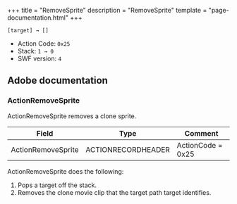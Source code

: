 +++
title = "RemoveSprite"
description = "RemoveSprite"
template = "page-documentation.html"
+++

```
[target] → []
```

- Action Code: `0x25`
- Stack: `1 → 0`
- SWF version: `4`

## Adobe documentation

### ActionRemoveSprite

ActionRemoveSprite removes a clone sprite.

| Field              | Type               | Comment           |
|--------------------|--------------------|-------------------|
| ActionRemoveSprite | ACTIONRECORDHEADER | ActionCode = 0x25 |

ActionRemoveSprite does the following:
1. Pops a target off the stack.
2. Removes the clone movie clip that the target path target identifies.
